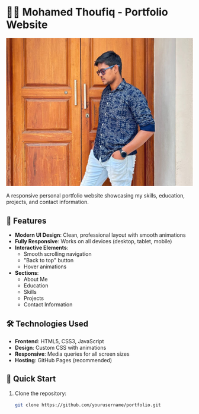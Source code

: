 # 👨‍💻 Mohamed Thoufiq - Portfolio Website

![Portfolio Screenshot](tho2.jpg)

A responsive personal portfolio website showcasing my skills, education, projects, and contact information.

## 🌟 Features

- **Modern UI Design**: Clean, professional layout with smooth animations
- **Fully Responsive**: Works on all devices (desktop, tablet, mobile)
- **Interactive Elements**:
  - Smooth scrolling navigation
  - "Back to top" button
  - Hover animations
- **Sections**:
  - About Me
  - Education
  - Skills
  - Projects
  - Contact Information

## 🛠️ Technologies Used

- **Frontend**: HTML5, CSS3, JavaScript
- **Design**: Custom CSS with animations
- **Responsive**: Media queries for all screen sizes
- **Hosting**: GitHub Pages (recommended)

## 🚀 Quick Start

1. Clone the repository:
   ```bash
   git clone https://github.com/yourusername/portfolio.git